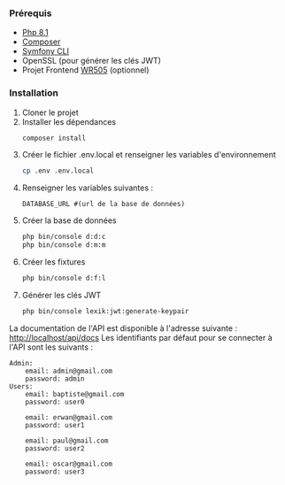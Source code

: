 ### Prérequis

- [Php 8.1](https://www.php.net/downloads)
- [Composer](https://getcomposer.org/download/)
- [Symfony CLI](https://symfony.com/download)
- OpenSSL (pour générer les clés JWT)
- Projet Frontend [WR505](https://github.com/maximilienlemoine/WR505-MovieApp) (optionnel)

### Installation

1. Cloner le projet
2. Installer les dépendances
    ```bash
    composer install
    ```
3. Créer le fichier .env.local et renseigner les variables d'environnement
    ```bash
    cp .env .env.local
    ```
4. Renseigner les variables suivantes :
    ```dotenv
    DATABASE_URL #(url de la base de données)
    ```
5. Créer la base de données
    ```bash
    php bin/console d:d:c
    php bin/console d:m:m
    ```
6. Créer les fixtures
    ```bash
    php bin/console d:f:l
    ```
7. Générer les clés JWT
    ```bash
    php bin/console lexik:jwt:generate-keypair
    ```

La documentation de l'API est disponible à l'adresse suivante : [http://localhost/api/docs](http://localhost/api/docs)
Les identifiants par défaut pour se connecter à l'API sont les suivants :
```
Admin:
    email: admin@gmail.com
    password: admin
Users:
    email: baptiste@gmail.com
    password: user0

    email: erwan@gmail.com
    password: user1

    email: paul@gmail.com
    password: user2

    email: oscar@gmail.com
    password: user3
```
